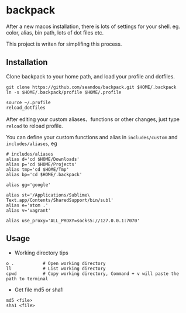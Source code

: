 # backpack

After a new macos installation, there is lots of settings for your shell. eg. color, alias, bin path, lots of dot files etc.

This project is writen for simplifing this process.


## Installation

Clone backpack to your home path, and load your profile and dotfiles.

```
git clone https://github.com/seandou/backpack.git $HOME/.backpack
ln -s $HOME/.backpack/profile $HOME/.profile

source ~/.profile
reload_dotfiles
```

After editing your custom aliases、functions or other changes, just type ```reload``` to reload profile.

You can define your custom functions and alias in ```includes/custom``` and ```includes/aliases```, eg


```
# includes/aliases
alias d='cd $HOME/Downloads'
alias p='cd $HOME/Projects'
alias tmp='cd $HOME/Tmp'
alias bp='cd $HOME/.backpack'

alias gg='google'

alias st='/Applications/Sublime\ Text.app/Contents/SharedSupport/bin/subl'
alias e='atom .'
alias v='vagrant'

alias use_proxy='ALL_PROXY=socks5://127.0.0.1:7070'

```


## Usage

- Working directory tips

```
o .           # Open working directory
ll            # List working directory
cpwd          # Copy working directory, Command + v will paste the path to terminal
```

- Get file md5 or sha1

```
md5 <file>
sha1 <file>
```
